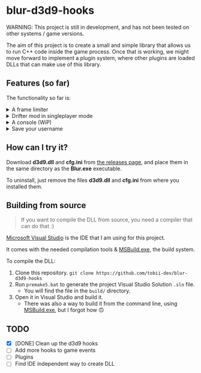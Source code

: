 # blur-d3d9-hooks
WARNING: This project is still in development, and has not been tested on other systems / game versions.

The aim of this project is to create a small and simple library that allows us to run C++ code inside the game process.
Once that is working, we might move forward to implement a plugin system, where other plugins are loaded DLLs that can make use of this library.

## Features (so far)
The functionality so far is:
<details>
  <summary>A frame limiter</summary>
  <p>
  Set the limit in the <b>cfg.ini</b> config file. Most people use ~30 fps.
  </p>
  <p>
  Press <kbd>NUMPAD PLUS</kbd> or <kbd>NUMPAD MINUS</kbd> to change it while playing.
  </br>
  Press <kbd>NUMPAD MULTIPLY</kbd> to loop over common values.
  </br>
  Press <kbd>END</kbd> to toggle displaying a bar.
  </p>
 </details>
 <details>
  <summary>Drifter mod in singleplayer mode</summary>
  <p>
  Toggle it ON/OFF with <kbd>NUMPAD DIVIDE</kbd> or with the <code>tg</code> console command.
  </p>
  <p>If it is ON when you enter the car select menu, the game will bug. Toggle it ON only when you're already in the car select menu.<br>
  ~~This feature doesnt work for everyone (I belive it depends on the game version).~~ working for Blur.exe v1.2</p>
 </details>
 <details>
  <summary>A console (WiP)</summary>
  <p>You can type some commands into it...</p>
  <p>Change your username with the <code>name</code> command. The change will be visible when you enter the LAN menu.
  <br>See current fps with the <code>fps</code> command.
  <br>See current lobby info with the <code>info</code> command. (untested!!)
  <br>Toggle Single-Player DRITER mod with <code>tg</code> command. (untested!!)
  <br>Better features to the console will be added soon :)</p>
 </details>
 <details>
  <summary>Save your username</summary>
  <p>Edit the <b>cfg.ini</b> config file, change the "<b>YOUR_NAME_HERE</b>" section to your prefered username</p>
 </details>

## How can I try it?
Download <b>d3d9.dll</b> and <b>cfg.ini</b> from [the releases page](https://github.com/tobii-dev/blur-d3d9-hooks/releases), and place them in the same directory as the <b>Blur.exe</b> executable.


To uninstall, just remove the files <b>d3d9.dll</b> and <b>cfg.ini</b> from where you installed them.

## Building from source
> If you want to compile the DLL from source, you need a compiler that can do that :)

[Microsoft Visual Studio](https://visualstudio.microsoft.com/vs/) is the IDE that I am using for this project.

It comes with the needed compilation tools & [MSBuild.exe](https://docs.microsoft.com/en-us/visualstudio/msbuild/msbuild), the build system.


To compile the DLL:
1. Clone this repository. `git clone https://github.com/tobii-dev/blur-d3d9-hooks`
2. Run `premake5.bat` to generate the project Visual Studio Solution `.sln` file.
	* You will find the file in the `build/` directory.
3. Open it in Visual Studio and build it.
	* There was also a way to build it from the command line, using [MSBuild.exe](https://docs.microsoft.com/en-us/visualstudio/msbuild/msbuild), but I forgot how :upside_down_face:


## TODO
- [x] [DONE] Clean up the d3d9 hooks
- [ ] Add more hooks to game events
- [ ] Plugins
- [ ] Find IDE independent way to create DLL

